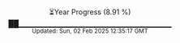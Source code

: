 <p align="center">
⏳Year Progress (8.91 %) <br>
██▁▁▁▁▁▁▁▁▁▁▁▁▁▁▁▁▁▁▁▁▁▁▁▁▁▁▁▁ <br>
<sub>Updated: Sun, 02 Feb 2025 12:35:17 GMT</sub>
</p>

